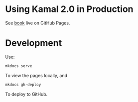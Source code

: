 # Using Kamal 2.0 in Production

See [book](https://rubys.github.io/kamal-in-production/) live on GitHub Pages.

# Development

Use:

```sh
mkdocs serve
```

To view the pages locally, and

```sh
mkdocs gh-deploy
```

To deploy to GitHub.